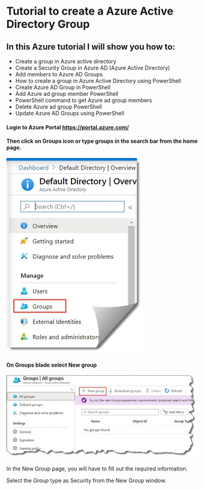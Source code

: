 # Tutorial to create a Azure Active Directory Group

## In this Azure tutorial I will show you how to:
- Create a group in Azure active directory
- Create a Security Group in Azure AD (Azure Active Directory)
- Add members to Azure AD Groups
- How to create a group in Azure Active Directory using PowerShell
- Create Azure AD Group in PowerShell
- Add Azure ad group member PowerShell
- PowerShell command to get Azure ad group members
- Delete Azure ad group PowerShell
- Update Azure AD Groups using PowerShell

#### Login to Azure Portal https://portal.azure.com/ 

#### Then click on Groups icon or type groups in the search bar from the home page.

![GitHub Logo](/Create-a-group-and-add-members-in-Azure-Active-Directory.jpg)

#### On Groups blade select New group

![GitHub Logo](/how-to-Create-a-group-and-add-members-in-Azure-Active-Directory-1-768x333.jpg)

In the New Group page, you will have to fill out the required information.

Select the Group type as Security from the New Group window.
